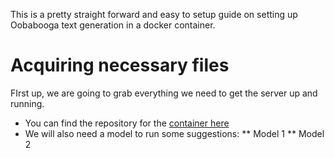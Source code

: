 This is a pretty straight forward and easy to setup guide on setting up Oobabooga text generation in a docker container. 

# Acquiring necessary files
 FIrst up, we are going to grab everything we need to get the server up and running.
  * You can find the repository for the [container here](https://github.com/Atinoda/text-generation-webui-docker)
  * We will also need a model to run some suggestions:
   ** Model 1
   ** Model 2